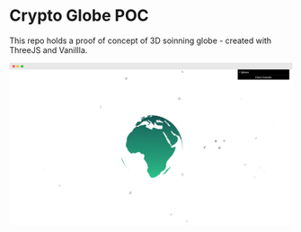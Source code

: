 # Crypto Globe POC

This repo holds a proof of concept of 3D soinning globe - created with ThreeJS and Vanillla.

![previve](static/readme/preview.png)